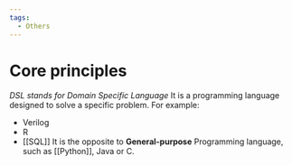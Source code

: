 ```yaml
---
tags:
  - Others
---
```

# Core principles
_DSL stands for Domain Specific Language_
It is a programming language designed to solve a specific problem. For example:
- Verilog
- R
- [[SQL]]
It is the opposite to **General-purpose** Programming language, such as [[Python]], Java or C.